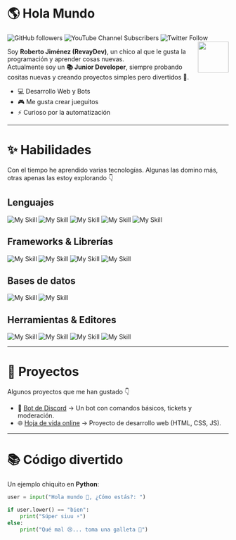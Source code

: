 # 🌎 Hola Mundo
![GitHub followers](https://img.shields.io/github/followers/RevayDev?style=social) ![YouTube Channel Subscribers](https://img.shields.io/youtube/channel/subscribers/UCE7NWSOlaZ4IOXfIuBip_kQ) ![Twitter Follow](https://img.shields.io/twitter/follow/revayDev?style=social) <img align='right' src="https://i.ibb.co/zr4fNfh/Iz6o-UDs-AAAAASUVORK5-CYII.png" width="70">

Soy **Roberto Jiménez (RevayDev)**, un chico al que le gusta la programación y aprender cosas nuevas.  
Actualmente soy un **📚 Junior Developer**, siempre probando cositas nuevas y creando proyectos simples pero divertidos 🚀.

- 💻 Desarrollo Web y Bots  
- 🎮 Me gusta crear jueguitos  
- ⚡ Curioso por la automatización  

---

# ✨ Habilidades

Con el tiempo he aprendido varias tecnologías. Algunas las domino más, otras apenas las estoy explorando 👇

## Lenguajes
![My Skill](https://skillicons.dev/icons?i=html)
![My Skill](https://skillicons.dev/icons?i=css)
![My Skill](https://skillicons.dev/icons?i=js)
![My Skill](https://skillicons.dev/icons?i=java)
![My Skill](https://skillicons.dev/icons?i=py)

## Frameworks & Librerías
![My Skill](https://skillicons.dev/icons?i=react)
![My Skill](https://skillicons.dev/icons?i=vite)
![My Skill](https://skillicons.dev/icons?i=nodejs)
![My Skill](https://skillicons.dev/icons?i=express)

## Bases de datos
![My Skill](https://skillicons.dev/icons?i=mongo)
![My Skill](https://skillicons.dev/icons?i=mysql)

## Herramientas & Editores
![My Skill](https://skillicons.dev/icons?i=vscode) 
![My Skill](https://skillicons.dev/icons?i=eclipse) 
![My Skill](https://skillicons.dev/icons?i=git) 
![My Skill](https://skillicons.dev/icons?i=postman)

---

# 💙 Proyectos

Algunos proyectos que me han gustado 👇

- 🤖 [Bot de Discord](https://github.com/RevayDev/Discord.js) → Un bot con comandos básicos, tickets y moderación.  
- 🌐 [Hoja de vida online](https://github.com/RevayDev/hoja-de-vida) → Proyecto de desarrollo web (HTML, CSS, JS).  

---

# 📚 Código divertido

Un ejemplo chiquito en **Python**:

```python
user = input("Hola mundo 👋, ¿Cómo estás?: ")

if user.lower() == "bien":
    print("Súper siuu ⚡")
else:
    print("Qué mal 😢... toma una galleta 🍪")

